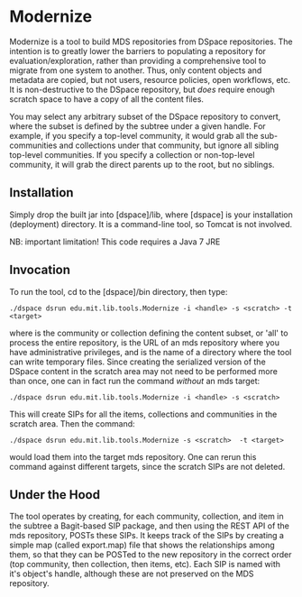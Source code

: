 # Modernize #

Modernize is a tool to build MDS repositories from DSpace repositories. The intention is to
greatly lower the barriers to populating a repository for evaluation/exploration, rather than providing a 
comprehensive tool to migrate from one system to another. Thus, only content objects and metadata
are copied, but not users, resource policies, open workflows, etc. It is non-destructive to the DSpace
repository, but *does* require enough scratch space to have a copy of all the content files.

You may select any arbitrary subset of the DSpace repository to convert, where the subset is defined
by the subtree under a given handle. For example, if you specify a top-level community, it would grab
all the sub-communities and collections under that community, but ignore all sibling top-level
communities. If you specify a collection or non-top-level community, it will grab the direct
parents up to the root, but no siblings.

## Installation ##

Simply drop the built jar into [dspace]/lib, where [dspace] is your installation
(deployment) directory. It is a command-line tool, so Tomcat is not involved.

NB: important limitation! This code requires a Java 7 JRE

## Invocation ##

To run the tool, cd to the [dspace]/bin directory, then type:

    ./dspace dsrun edu.mit.lib.tools.Modernize -i <handle> -s <scratch> -t <target> 

where <handle> is the community or collection defining the content subset, or 'all' to process the entire repository,
<target> is the URL of an mds repository where you have administrative privileges,
and <scratch> is the name of a directory where the tool can write temporary files. Since creating the serialized
version of the DSpace content in the scratch area may not need to be performed more than once, one can in fact
run the command *without* an mds target:

    ./dspace dsrun edu.mit.lib.tools.Modernize -i <handle> -s <scratch> 

This will create SIPs for all the items, collections and communities in the scratch area. Then the command:

    ./dspace dsrun edu.mit.lib.tools.Modernize -s <scratch>  -t <target>

would load them into the target mds repository. One can rerun this command against different targets, since the scratch SIPs
are not deleted.

## Under the Hood ##

The tool operates by creating, for each community, collection, and item in the subtree a Bagit-based SIP package, and then
using the REST API of the mds repository, POSTs these SIPs. It keeps track of the SIPs by creating a simple map (called export.map)
file that shows the relationships among them, so that they can be POSTed to the new repository in the correct order (top community, then
collection, then items, etc). Each SIP is named with it's object's handle, although these are not preserved on the MDS repository.

